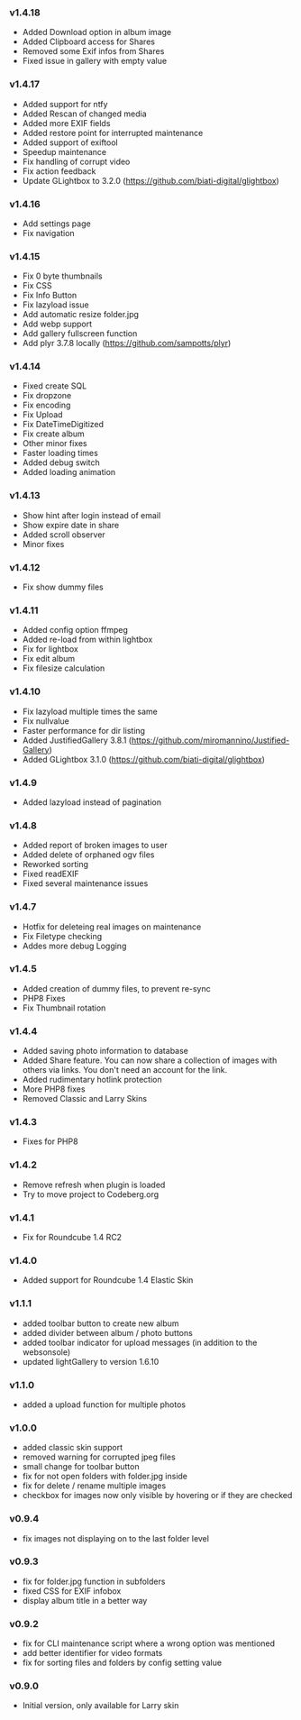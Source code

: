 ### v1.4.18
- Added Download option in album image
- Added Clipboard access for Shares
- Removed some Exif infos from Shares
- Fixed issue in gallery with empty value
  
### v1.4.17
- Added support for ntfy
- Added Rescan of changed media
- Added more EXIF fields
- Added restore point for interrupted maintenance
- Added support of exiftool
- Speedup maintenance
- Fix handling of corrupt video
- Fix action feedback
- Update GLightbox to 3.2.0 (https://github.com/biati-digital/glightbox)
  
### v1.4.16
- Add settings page
- Fix navigation
  
### v1.4.15
- Fix 0 byte thumbnails
- Fix CSS
- Fix Info Button
- Fix lazyload issue
- Add automatic resize folder.jpg
- Add webp support
- Add gallery fullscreen function
- Add plyr 3.7.8 locally (https://github.com/sampotts/plyr)

### v1.4.14
- Fixed create SQL
- Fix dropzone
- Fix encoding
- Fix Upload
- Fix DateTimeDigitized
- Fix create album
- Other minor fixes
- Faster loading times
- Added debug switch
- Added loading animation

### v1.4.13
- Show hint after login instead of email
- Show expire date in share
- Added scroll observer
- Minor fixes

### v1.4.12
- Fix show dummy files
  
### v1.4.11
- Added config option ffmpeg
- Added re-load from within lightbox
- Fix for lightbox
- Fix edit album
- Fix filesize calculation

### v1.4.10
- Fix lazyload multiple times the same
- Fix nullvalue
- Faster performance for dir listing
- Added JustifiedGallery 3.8.1 (https://github.com/miromannino/Justified-Gallery)
- Added GLightbox 3.1.0 (https://github.com/biati-digital/glightbox)

### v1.4.9
- Added lazyload instead of pagination

### v1.4.8
- Added report of broken images to user
- Added delete of orphaned ogv files
- Reworked sorting
- Fixed readEXIF
- Fixed several maintenance issues

### v1.4.7
- Hotfix for deleteing real images on maintenance
- Fix Filetype checking
- Addes more debug Logging

### v1.4.5
- Added creation of dummy files, to prevent re-sync
- PHP8 Fixes
- Fix Thumbnail rotation

### v1.4.4
- Added saving photo information to database
- Added Share feature. You can now share a collection of images with others via links. You don't need an account for the link.
- Added rudimentary hotlink protection
- More PHP8 fixes
- Removed Classic and Larry Skins
  
### v1.4.3
- Fixes for PHP8
  
### v1.4.2
- Remove refresh when plugin is loaded
- Try to move project to Codeberg.org
  
### v1.4.1
- Fix for Roundcube 1.4 RC2
  
### v1.4.0
- Added support for Roundcube 1.4 Elastic Skin

### v1.1.1
- added toolbar button to create new album
- added divider between album / photo buttons
- added toolbar indicator for upload messages (in addition to the websonsole)
- updated lightGallery to version 1.6.10

### v1.1.0
- added a upload function for multiple photos

### v1.0.0
 - added classic skin support
 - removed warning for corrupted jpeg files
 - small change for toolbar button
 - fix for not open folders with folder.jpg inside
 - fix for delete / rename multiple images
 - checkbox for images now only visible by hovering or if they are checked

### v0.9.4
 - fix images not displaying on to the last folder level

### v0.9.3
 - fix for folder.jpg function in subfolders
 - fixed CSS for EXIF infobox
 - display album title in a better way

### v0.9.2
 - fix for CLI maintenance script where a wrong option was mentioned
 - add better identifier for video formats
 - fix for sorting files and folders by config setting value

### v0.9.0
 - Initial version, only available for Larry skin
